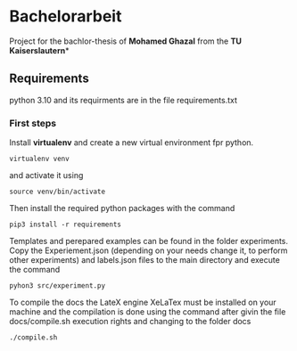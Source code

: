 # Bachelorarbeit

Project for the bachlor-thesis of **Mohamed Ghazal** from the **TU Kaiserslautern***

## Requirements
python 3.10 and its requirments are in the file requirements.txt

### First steps
Install **virtualenv** and create a new virtual environment fpr python.
```
virtualenv venv
```
and activate it using
```
source venv/bin/activate
```
Then install the required python packages with the command
```
pip3 install -r requirements
```
Templates and perepared examples can be found in the folder experiments. Copy the Experiement.json (depending on your needs change it, to perform other experiments) and labels.json files to the main directory and execute the command
```
pyhon3 src/experiment.py
```
To compile the docs the LateX engine XeLaTex must be installed on your machine and the compilation is done using the command after givin the file docs/compile.sh execution rights and changing to the folder docs
```
./compile.sh
```
